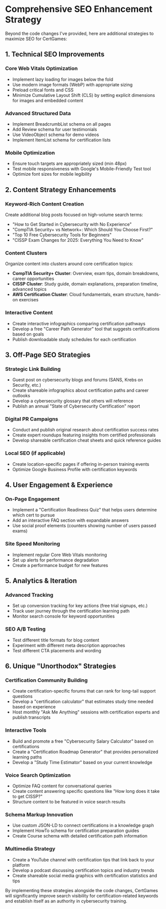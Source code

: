 # Comprehensive SEO Enhancement Strategy

Beyond the code changes I've provided, here are additional strategies to maximize SEO for CertGames:

## 1. Technical SEO Improvements

### Core Web Vitals Optimization
- Implement lazy loading for images below the fold
- Use modern image formats (WebP) with appropriate sizing
- Preload critical fonts and CSS
- Minimize Cumulative Layout Shift (CLS) by setting explicit dimensions for images and embedded content

### Advanced Structured Data
- Implement BreadcrumbList schema on all pages
- Add Review schema for user testimonials
- Use VideoObject schema for demo videos
- Implement ItemList schema for certification lists

### Mobile Optimization
- Ensure touch targets are appropriately sized (min 48px)
- Test mobile responsiveness with Google's Mobile-Friendly Test tool
- Optimize font sizes for mobile legibility

## 2. Content Strategy Enhancements

### Keyword-Rich Content Creation
Create additional blog posts focused on high-volume search terms:
- "How to Get Started in Cybersecurity with No Experience"
- "CompTIA Security+ vs Network+: Which Should You Choose First?"
- "Top 10 Free Cybersecurity Tools for Beginners"
- "CISSP Exam Changes for 2025: Everything You Need to Know"

### Content Clusters
Organize content into clusters around core certification topics:
- **CompTIA Security+ Cluster**: Overview, exam tips, domain breakdowns, career opportunities
- **CISSP Cluster**: Study guide, domain explanations, preparation timeline, advanced topics
- **AWS Certification Cluster**: Cloud fundamentals, exam structure, hands-on exercises

### Interactive Content
- Create interactive infographics comparing certification pathways
- Develop a free "Career Path Generator" tool that suggests certifications based on goals
- Publish downloadable study schedules for each certification

## 3. Off-Page SEO Strategies

### Strategic Link Building
- Guest post on cybersecurity blogs and forums (SANS, Krebs on Security, etc.)
- Create shareable infographics about certification paths and career outlooks
- Develop a cybersecurity glossary that others will reference
- Publish an annual "State of Cybersecurity Certification" report

### Digital PR Campaigns
- Conduct and publish original research about certification success rates
- Create expert roundups featuring insights from certified professionals
- Develop shareable certification cheat sheets and quick reference guides

### Local SEO (if applicable)
- Create location-specific pages if offering in-person training events
- Optimize Google Business Profile with certification keywords

## 4. User Engagement & Experience

### On-Page Engagement
- Implement a "Certification Readiness Quiz" that helps users determine which cert to pursue
- Add an interactive FAQ section with expandable answers
- Use social proof elements (counters showing number of users passed exams)

### Site Speed Monitoring
- Implement regular Core Web Vitals monitoring
- Set up alerts for performance degradation
- Create a performance budget for new features

## 5. Analytics & Iteration

### Advanced Tracking
- Set up conversion tracking for key actions (free trial signups, etc.)
- Track user journey through the certification learning path
- Monitor search console for keyword opportunities

### SEO A/B Testing
- Test different title formats for blog content
- Experiment with different meta description approaches
- Test different CTA placements and wording

## 6. Unique "Unorthodox" Strategies

### Certification Community Building
- Create certification-specific forums that can rank for long-tail support questions
- Develop a "certification calculator" that estimates study time needed based on experience
- Host monthly "Ask Me Anything" sessions with certification experts and publish transcripts

### Interactive Tools
- Build and promote a free "Cybersecurity Salary Calculator" based on certifications
- Create a "Certification Roadmap Generator" that provides personalized learning paths
- Develop a "Study Time Estimator" based on your current knowledge

### Voice Search Optimization
- Optimize FAQ content for conversational queries
- Create content answering specific questions like "How long does it take to get CISSP?"
- Structure content to be featured in voice search results

### Schema Markup Innovation
- Use custom JSON-LD to connect certifications in a knowledge graph
- Implement HowTo schema for certification preparation guides
- Create Course schema with detailed certification path information

### Multimedia Strategy
- Create a YouTube channel with certification tips that link back to your platform
- Develop a podcast discussing certification topics and industry trends
- Create shareable social media graphics with certification statistics and tips

By implementing these strategies alongside the code changes, CertGames will significantly improve search visibility for certification-related keywords and establish itself as an authority in cybersecurity training.
